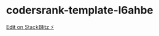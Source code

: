 # codersrank-template-l6ahbe

[Edit on StackBlitz ⚡️](https://stackblitz.com/edit/codersrank-template-l6ahbe)